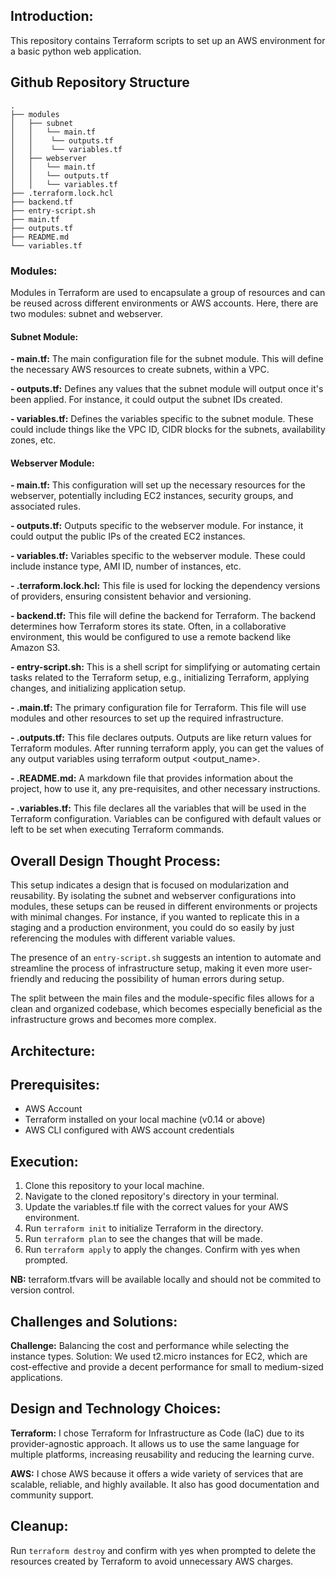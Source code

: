 ## Introduction:
This repository contains Terraform scripts to set up an AWS environment for a basic python web application.

## Github Repository Structure
```
.
├── modules
│   ├── subnet
│   │   └── main.tf
│   │    └── outputs.tf
│   │    └── variables.tf
│   ├── webserver
│   │   └── main.tf  
│   │   └── outputs.tf
│   │   └── variables.tf 
├── .terraform.lock.hcl
├── backend.tf
├── entry-script.sh
├── main.tf
├── outputs.tf
├── README.md
└── variables.tf
```
### Modules:
Modules in Terraform are used to encapsulate a group of resources and can be reused across different environments or AWS accounts. Here, there are two modules: subnet and webserver.

#### Subnet Module:
**- main.tf:** The main configuration file for the subnet module. This will define the necessary AWS resources to create subnets, within a VPC.

**- outputs.tf:** Defines any values that the subnet module will output once it's been applied. For instance, it could output the subnet IDs created.

**- variables.tf:** Defines the variables specific to the subnet module. These could include things like the VPC ID, CIDR blocks for the subnets, availability zones, etc.

#### Webserver Module:
**- main.tf:** This configuration will set up the necessary resources for the webserver, potentially including EC2 instances, security groups, and associated rules.

**- outputs.tf:** Outputs specific to the webserver module. For instance, it could output the public IPs of the created EC2 instances.

**- variables.tf:** Variables specific to the webserver module. These could include instance type, AMI ID, number of instances, etc.

**- .terraform.lock.hcl:** This file is used for locking the dependency versions of providers, ensuring consistent behavior and versioning. 

**- backend.tf:** This file will define the backend for Terraform. The backend determines how Terraform stores its state. Often, in a collaborative environment, this would be configured to use a remote backend like Amazon S3.

**- entry-script.sh:** This is a shell script for simplifying or automating certain tasks related to the Terraform setup, e.g., initializing Terraform, applying changes, and initializing application setup.

**- .main.tf:** The primary configuration file for Terraform. This file will use modules and other resources to set up the required infrastructure.

**- .outputs.tf:** This file declares outputs. Outputs are like return values for Terraform modules. After running terraform apply, you can get the values of any output variables using terraform output <output_name>.

**- .README.md:** A markdown file that provides information about the project, how to use it, any pre-requisites, and other necessary instructions.

**- .variables.tf:** This file declares all the variables that will be used in the Terraform configuration. Variables can be configured with default values or left to be set when executing Terraform commands.

## Overall Design Thought Process:
This setup indicates a design that is focused on modularization and reusability. By isolating the subnet and webserver configurations into modules, these setups can be reused in different environments or projects with minimal changes. For instance, if you wanted to replicate this in a staging and a production environment, you could do so easily by just referencing the modules with different variable values.

The presence of an `entry-script.sh` suggests an intention to automate and streamline the process of infrastructure setup, making it even more user-friendly and reducing the possibility of human errors during setup.

The split between the main files and the module-specific files allows for a clean and organized codebase, which becomes especially beneficial as the infrastructure grows and becomes more complex.

## Architecture:


## Prerequisites:
- AWS Account
- Terraform installed on your local machine (v0.14 or above)
- AWS CLI configured with AWS account credentials

## Execution:
1. Clone this repository to your local machine.
2. Navigate to the cloned repository's directory in your terminal.
3. Update the variables.tf file with the correct values for your AWS environment.
4. Run `terraform init` to initialize Terraform in the directory.
5. Run `terraform plan` to see the changes that will be made.
6. Run `terraform apply` to apply the changes. Confirm with yes when prompted.

**NB:** terraform.tfvars will be available locally and should not be commited to version control.

## Challenges and Solutions:
**Challenge:** Balancing the cost and performance while selecting the instance types.
Solution: We used t2.micro instances for EC2, which are cost-effective and provide a decent performance for small to medium-sized applications.

## Design and Technology Choices:
**Terraform:** I chose Terraform for Infrastructure as Code (IaC) due to its provider-agnostic approach. It allows us to use the same language for multiple platforms, increasing reusability and reducing the learning curve.

**AWS:** I chose AWS because it offers a wide variety of services that are scalable, reliable, and highly available. It also has good documentation and community support.

## Cleanup:
Run `terraform destroy` and confirm with yes when prompted to delete the resources created by Terraform to avoid unnecessary AWS charges.

